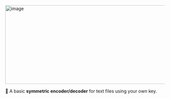 <img width="602" height="248" alt="image" src="https://github.com/user-attachments/assets/38a5f092-baf0-432a-8ddd-c48ad5a398c9" />

🔐 A basic **symmetric encoder/decoder** for text files using your own key.
